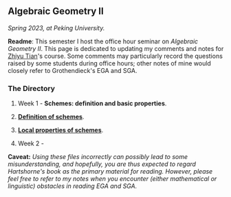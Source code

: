 ## Algebraic Geometry II

_Spring 2023, at Peking University._

**Readme**: This semester I host the office hour seminar on _Algebraic Geometry II_. This page is dedicated to updating my comments and notes for [Zhiyu Tian](http://faculty.bicmr.pku.edu.cn/~tianzhiyu/index.html)'s course. Some comments may particularly record the questions raised by some students during office hours; other notes of mine would closely refer to Grothendieck's EGA and SGA. 


### The Directory
1. Week 1 - **Schemes: definition and basic properties**.
  1. [**Definition of schemes**](././1-1.pdf).
  2. [**Local properties of schemes**](././1-2.pdf).
  
2. Week 2 - 




**Caveat:** _Using these files incorrectly can possibly lead to some misunderstanding, and hopefully, you are thus expected to regard Hartshorne's book as the primary material for reading. However, please feel free to refer to my notes when you encounter (either mathematical or linguistic) obstacles in reading EGA and SGA._

